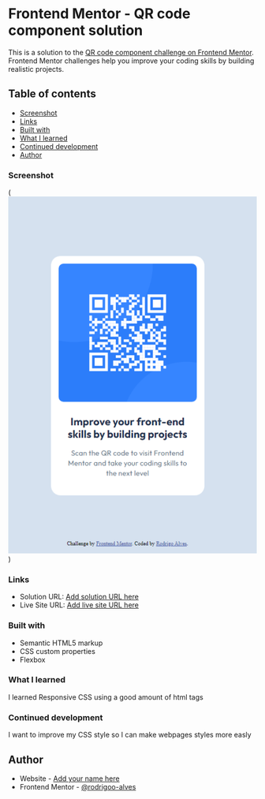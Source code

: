 # Frontend Mentor - QR code component solution

This is a solution to the [QR code component challenge on Frontend Mentor](https://www.frontendmentor.io/challenges/qr-code-component-iux_sIO_H). Frontend Mentor challenges help you improve your coding skills by building realistic projects. 

## Table of contents
  - [Screenshot](#screenshot)
  - [Links](#links)
  - [Built with](#built-with)
  - [What I learned](#what-i-learned)
  - [Continued development](#continued-development)
  - [Author](#author)

### Screenshot

(![qr code screenshot](image.png))

### Links

- Solution URL: [Add solution URL here](https://www.frontendmentor.io/solutions/i-used-plain-css-and-html-JeqEqJcvHH)
- Live Site URL: [Add live site URL here](https://rodrigoo-alves.github.io/qr-code-component-main/)

### Built with

- Semantic HTML5 markup
- CSS custom properties
- Flexbox

### What I learned

I learned Responsive CSS using a good amount of html tags

### Continued development

I want to improve my CSS style so I can make webpages styles more easly

## Author

- Website - [Add your name here](https://www.your-site.com)
- Frontend Mentor - [@rodrigoo-alves](https://www.frontendmentor.io/profile/yourusername)
